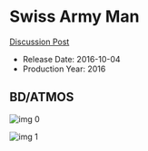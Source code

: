 # Swiss Army Man

[Discussion Post](https://www.avsforum.com/threads/bass-eq-for-filtered-movies.2995212/post-56870920)

* Release Date: 2016-10-04
* Production Year: 2016

## BD/ATMOS

![img 0](https://fanart.tv/fanart/movies/347031/moviethumb/swiss-army-man-57eecf7b86bff.jpg)

![img 1](https://i.imgur.com/ygYzQqH.png)

